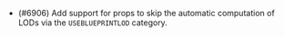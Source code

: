 - (#6906) Add support for props to skip the automatic computation of LODs via the `USEBLUEPRINTLOD` category.
